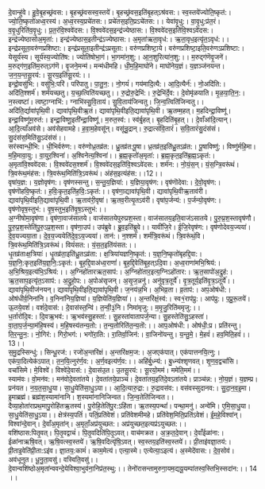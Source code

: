

  
दे॒वान्हु॑वे। हु॒वे॒बृ॒हच्छ्र॑वस:। बृ॒हच्छ्र॑वसस्व॒स्तये॑। बृ॒हच्छ्र॑वस॒इति॑बृ॒हत्ऽश्र॑वस:। स्व॒स्तये॑ज्योति॒ष्कृत॑:। ज्यो॒ति॒ष्कृतो॑अध्व॒रस्य॑। अ॒ध्व॒रस्य॒प्रचे॑तस:। प्रचे॑तस॒इति॒प्रऽचे॑तस:।। येवा॑वृ॒धु:। वा॒वृ॒धु:प्र॑त॒रं। व॒वृ॒धुरिति॑व॒वृ॒धु:। प्र॒त॒रंवि॒श्ववे॑दस:। वि॒श्ववे॑दस॒इन्द्र॑ज्येष्ठास:। वि॒श्ववे॑दस॒इति॑वि॒श्वऽवे॑दस:। इन्द्र॑ज्येष्ठासोअ॒मृता॑:। इन्द्र॑ज्येष्ठास॒इतीन्द्र॑ऽज्येष्ठास:। अ॒मृता॑ऋता॒वृध॑:। ऋ॒ता॒वृध॒इत्यृ॑त॒ऽवृध॑:।।  
इन्द्र॑प्रसूता॒वरु॑णप्रशिष्टा:। इन्द्र॑प्रसूता॒इतीन्द्र॑ऽप्रसूता:। वरु॑णप्रशिष्टा॒ये। वरु॑णप्रशिष्टा॒इति॒वरु॑णऽप्रशिष्टा:। येसूर्य॑स्य। सूर्य॑स्य॒ज्योति॑ष:। ज्योति॑षोभा॒गं। भा॒गमा॑न॒शु:। आ॒न॒शुरित्या॑न॒शु:।। म॒रुद्ग॑णॆवृ॒जने॑। म॒रुद्ग॑ण॒इति॑म॒रुत्ऽग॑णॆ। वृ॒जने॒मन्म॑। मन्म॑धीमहि। धी॒म॒हि॒माघो॑ने। माघो॑नेय॒ज्ञं। य॒ज्ञञ्ज॑नयन्त। ज॒न॒य॒न्त॒सू॒रय॑:। सू॒रय॒इति॑सू॒रय॑:।।  
इन्द्रो॒वसु॑भि:। वसु॑भि॒:परि॑। परि॑पातु। पा॒तु॒न॒:। नो॒गयं॑। गय॑मादि॒त्यै:। आ॒दि॒त्यैर्न॑:। नो॒अदि॑ति:। अदि॑ति॒श्शर्म॑। शर्म॑यच्छतु। य॒च्छ॒त्विति॑यच्छतु।। रु॒द्रोरु॒द्रेभि॑:। रु॒द्रेभि॑र्दे॒व:। दे॒वोमृ॑ळयाति। मृ॒ळ॒या॒ति॒न॒:। न॒स्त्वष्टा॑। त्वष्टा॒ग्नाभि॑:। ग्नाभि॑स्सु॒वि॒ताय॑। सु॒वि॒ताय॑जिन्वतु। जि॒न्व॒त्विति॑जिन्वतु।।  
अदि॑ति॒र्द्यावा॑पृथि॒वी। द्यावा॑पृथि॒वीऋ॒तं। द्यावा॑पृथि॒वीइति॒द्यावा॑पृथि॒वी। ऋ॒तम्म॒हत्। म॒हदिन्द्रा॒विष्णू॑। इन्द्रा॒विष्णू॑म॒रुत॑:। इन्द्रा॒विष्णू॒इती॑न्द्रा॒विष्णू॑। म॒रुत॒स्व॑:। स्व॑र्बृ॒हत्। बृ॒हदिति॑बृ॒हत्।। दे॒वाँआ॑दि॒त्यान्। आ॒दि॒त्याँअव॑से। अव॑सेहवामहे। ह॒वा॒म॒हेवसू॑न्। वसू॑न्रु॒द्रान्। रु॒द्रात्स॑वि॒तारं॑। स॒वि॒तारं॑सु॒दंस॑सं। सु॒दंस॑स॒मिति॑सु॒ऽदंस॑सं।।  
सर॑स्वान्धी॒भि:। धी॒भिर्वरु॑ण:। वरु॑णोध्र॒तव्र॑त:। ध्रु॒तव्र॑त:पू॒षा। ध्र॒तव्र॑त॒इति॑ध्रु॒तऽव्र॑त:। पू॒षाविष्णु॑:। विष्णु॑र्महि॒मा। म॒हि॒मावा॒यु:। वा॒युर॒श्विना॑। अ॒श्विनेत्य॒श्विना॑।। ब्र॒ह्म॒कृतो॑अ॒मृता॑:। ब्र॒ह्म॒कृत॒इति॑ब्र॒ह्म॒ऽकृत॑:। अ॒मृता॑वि॒श्ववे॑दस:। वि॒श्ववे॑दस॒श्शर्म॑। वि॒श्ववे॑दस॒इति॑वि॒श्वऽवे॑दस:। शर्म॑न:। नो॒यं॒स॒न्। यं॒स॒न्त्रि॒वरू॑थं। त्रि॒वरू॑थ॒मंह॑स:। त्रि॒वरू॑थ॒मिति॑त्रि॒ऽवरू॑थं। अंह॑स॒इत्यंह॑स:।।12।।  
वृषा॑य॒ज्ञ:। य॒ज्ञोवृष॑ण:। वृष॑णस्सन्तु। स॒न्तु॒य॒ज्ञिया॑:। य॒ज्ञिया॒वृष॑ण:। वृष॑णॊदेवा:। दे॒वो॒वृष॑ण:। वृष॑णॊहवि॒ष्कृत॑:। ह॒विः॒कृत॒इति॑ह॒वि॒:ऽकृत॑:।। वृष॑णा॒द्यावा॑पृथि॒वी। द्यावा॑पृथि॒वीऋ॒ताव॑री। द्यावा॑पृथि॒वीइति॒द्यावा॑पृथि॒वी। ऋ॒ताव॑री॒वृषा॑। ऋ॒तव॒रीत्यृ॒तऽव॑री। वृषा॑प॒र्जन्य॑:। प॒र्जन्यो॒वृष॑ण:। वृष॑णोवृष॒स्तुभ॑:। वृ॒ष॒स्तुभ॒इति॑वृ॒ष॒ऽस्तुभ॑:।।  
अ॒ग्नीषोमा॒वृष॑णा। वृष॑णा॒वाज॑सातये। वाज॑सातयेपुरुप्रश॒स्ता। वाज॑सातय॒इति॒वाज॑ऽसातये। पु॒रु॒प्र॒श॒स्तावृष॑णौ। पु॒रु॒प्र॒श॒स्तेति॑पु॒रु॒ऽप्र॒श॒स्ता। वृष॑णा॒उप॑। उप॑ब्रुवे। ब्रु॒व॒इति॑ब्रुवे।। यावी॑जि॒रे। ई॒जि॒रेवृष॑ण:। वृष॑णोदेवय॒ज्यया॑। दे॒व॒यज्यया॒ता। दे॒व॒य॒ज्ययेति॑दे॒व॒ऽय॒ज्यया॑। तान॑:। न॒श्शर्म॑। शर्म॑त्रि॒वरू॑थं। त्रि॒वरू॑थं॒वि। त्रि॒वरू॑थ॒मिति॑त्रि॒ऽवरू॑थं। वियं॑सत:। यं॒स॒त॒इति॑यंसत:।।  
धृ॒तव्र॑ताःक्ष॒त्रियाः॑। धृ॒तव्र॑ता॒इति॑ध्रु॒तऽव्र॑ता:। क्ष॒त्रिया॑यज्ञनि॒ष्कृत॑:। य॒ज्ञ॒नि॒ष्कृतो॑बृहद्दि॒वा:। य॒ज्ञ॒नि॒:कृत॒इति॑य॒ज्ञ॒नि॒:ऽकृत॑:। बृ॒ह॒द्दि॒वाअ॑ध्व॒राणां॑। बृ॒ह॒द्दि॒वेति॑बृ॒ह॒त्ऽदि॒वा। अ॒ध्व॒राणा॑मभि॒श्रिय॑:। अ॒भि॒श्रिय॒इत्य॑भि॒ऽश्रिय॑:।। अ॒ग्निहो॑तारऋत॒साप॑:। अ॒ग्निहो॑तार॒इत्य॒ग्निऽहो॑तार:। ऋ॒त॒सापो॑अ॒द्रुह॑:। ऋ॒त॒साप॒इत्यृ॑त॒ऽसाप॑:। अ॒द्रुहो॒प:। अ॒पोअ॑सृजन्। अ॒सृ॒ज॒न्ननु॑। अनु॑वृत्र॒तूर्ये॑। वृ॒त्र॒तूर्य॒इति॑वृ॒त्र॒ऽतूर्ये॑।।  
द्यावा॑पृथि॒वीज॑नयन्। द्यावा॑पृथि॒वीइति॒द्यावा॑पृथि॒वी। ज॒नय॑न्न॒भि। अ॒भिव्र॒ता। व्र॒ताप॑:। अप॒ओष॑धी:। ओष॑धीर्व॒निना॑नि। व॒निना॑निय॒ज्ञिया॑। य॒ज्ञियेति॑य॒ज्ञिया॑।। अ॒न्तरि॑क्षं॒स्व॑:। स्व१॒॑राप॑प्रु:। आप॑प्रु:। प॒प्रु॒रू॒तये॑। ऊ॒तये॒वशं॑। वशं॑दे॒वास॑:। दे॒वास॑स्त॒न्वि॑। त॒न्वी॒३॒॑नि। निमा॑मृजु:। म॒मृ॒जु॒रिति॑ममृजु:।।  
ध॒र्तारो॑दि॒व:। दि॒वऋ॒भव॑:। ऋ॒भव॑स्सु॒हस्ता॑:। सु॒हस्ता॑वातापर्ज॒न्या। सु॒हस्तेति॑सु॒ऽहस्ता॑। वा॒ता॒प॒र्ज॒न्या॒म॑हि॒षस्य॑। म॒हि॒षस्य॑तन्य॒तो:। त॒न्य॒तोरिति॑त॒न्य॒तॊ:।। आप॒ओष॑धी:। ओष॑धी॒:प्र। प्रति॑रन्तु। ति॒र॒न्तु॒न॒:। नो॒गिर॑:। गिरो॒भग॑:। भगो॑रा॒ति:। रा॒तिर्वा॒जिन॑:। वा॒जिनो॑यन्तु। य॒न्तु॒मे॒। मे॒हवं॑। हव॒मिति॒हवं॑।।13।।  
स॒मु॒द्रस्सिन्धु॑:। सिन्धू॒रज॑:। रजो॑अ॒न्तरि॑क्षं। अ॒न्तरि॑क्षम॒ज:। अ॒जएक॑पात्। एक॑पात्तनयि॒त्नु:। एक॑पा॒दित्येक॑ऽपात्। त॒न॒यि॒त्नुर॑र्ण॒व:। अ॒र्ण॒वइत्य॑र्ण॒व:।। अहि॑र्बु॒ध्न्य॑:। बु॒ध्न्य॑श्शृणवत्। शृ॒ण॒व॒द्वचां॑सि। वचां॑सिमे। मे॒विश्वे॑। विश्वे॑दे॒वास॑:। दे॒वास॑उ॒त। उ॒तसू॒रय॑:। सू॒रयो॒मम॑। ममेति॒मम॑।।  
स्याम॑वः। वो॒मन॑व:। मन॑वोदे॒वता॑तये। दे॒वता॑तये॒प्राञ्चं॑। दे॒वता॑तय॒इति॑दे॒वऽता॑तये। प्राञ्च॑न्न:। नो॒य॒ज्ञं। य॒ज्ञम्प्र। प्रन॑यत। न॒य॒त॒सा॒धु॒या। सा॒धु॒येति॑सा॒धु॒ऽया।। आ॒दि॒त्यारु॒द्रा:। रु॒द्रावस॑व:। वस॑वस्सुदानव:। सु॒दा॒न॒व॒इ॒मा। इ॒माब्रह्म॑। ब्रह्म॑श॒स्यामा॑नानि। श॒स्यमा॑नानिजिन्वत। जि॒न्व॒तेति॑जिन्वत।।  
दैव्या॒होता॑राप्रथ॒मापु॒रोहि॑तऋ॒तस्य॑। पु॒रोहि॒तेति॑पु॒र:ऽहि॑ता। ऋ॒तस्य॒पन्थां॑। पन्था॒मनु॑। अन्वे॑मि। ए॒मि॒सा॒धु॒या। सा॒धु॒येति॑सा॒धु॒ऽया।। क्षेत्र॑स्य॒पतिं॑। पतिं॒प्रति॑वेशं। प्रति॑वेशमीमहे। प्रति॑वेश॒मिति॒प्रति॑ऽवेशं। ई॒म॒हे॒विश्वा॑न्। विश्वा॑न्दे॒वान्। दे॒वाँअ॒मृता॑न्। अ॒मृताँ॒अप्र॑युच्छत:। अप्र॑युच्छत॒इत्यप्र॑ऽयुच्छत:।।  
वशि॑ष्ठास:पितृ॒वत्। पि॒तृ॒वद्वाचं॑। पि॒तृ॒वदिति॑पि॒तृ॒ऽवत्। वाच॑मक्रत। अ॒क्र॒त॒दे॒वान्। दे॒वाँईळा॑ना:। ईळा॑नाऋषि॒वत्। ऋ॒षि॒वत्स्व॒स्तये॑। ऋ॒षि॒वदित्यृ॑षि॒ऽवत्। स्व॒स्तय॒इति॑स्व॒स्तये॑।। प्री॒ताइ॑वज्ञा॒तय॑:। प्री॒ताइ॒वेति॑प्री॒ता:ऽइ॑व। ज्ञा॒तय॒:कामं॑। काम॒मेत्य॑। एत्या॒स्मे। एत्येत्या॒ऽइत्य॑। अ॒स्मेदे॑वास:। दे॒व॒सोव॑। अव॑धूनुत। धू॒नु॒ता॒वसु॑। वस्विति॒वसु॑।।  
दे॒वान्वशि॑ष्ठोअ॒मृता॑न्ववन्दे॒येविश्वा॒भुव॑ना॒निप्र॑त॒स्थु:।। तेनो॑रासन्तामुरुगा॒यम॒द्ययू॒यम्पा॑तस्व॒स्तिभि॒स्सदा॑न:।। 14 ।।  
